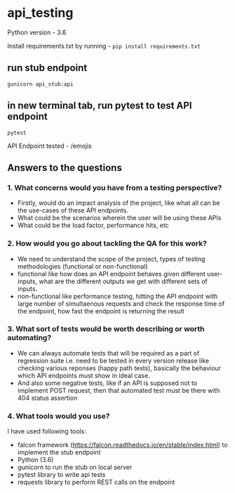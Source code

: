 # api_testing

Python version - 3.6

Install requirements.txt by running - 
`pip install requirements.txt`

## run stub endpoint
`gunicorn api_stub:api`

## in new terminal tab, run pytest to test API endpoint
`pytest`

API Endpoint tested - /emojis

## Answers to the questions
### 1. What concerns would you have from a testing perspective?
* Firstly, would do an impact analysis of the project, like what all can be the use-cases of these API endpoints.
* What could be the scenarios wherein the user will be using these APIs
* What could be the load factor, performance hits, etc

### 2. How would you go about tackling the QA for this work?
* We need to understand the scope of the project, types of testing methodologies (functional or non-functional)
* functional like how does an API endpoint behaves given different user-inputs, what are the different outputs we get 
with different sets of inputs.
* non-functional like performance testing, hitting the API endpoint with large number of simultaenous requests and check the response time 
of the endpoint, how fast the endpoint is returning the result

### 3. What sort of tests would be worth describing or worth automating?
* We can always automate tests that will be required as a part of regression suite i.e. need to be tested in every version release
like checking various reponses (happy path tests), basically the behaviour which API endpoints must show in ideal case.
* And also some negative tests, like if an API is supposed not to implement POST request, then that automated test must be there with 404 status assertion

### 4. What tools would you use?
I have used following tools: 
* falcon framework (https://falcon.readthedocs.io/en/stable/index.html) to implement the stub endpoint
* Python (3.6)
* gunicorn to run the stub on local server
* pytest library to write api tests
* requests library to perform REST calls on the endpoint
